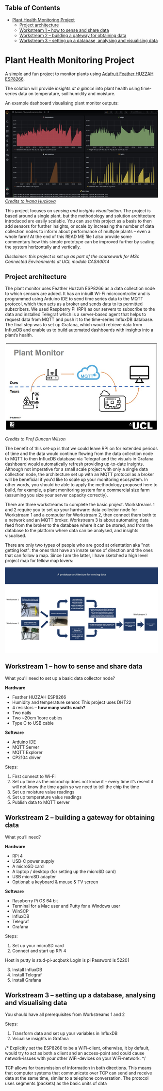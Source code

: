 ## Table of Contents  

- [Plant Health Monitoring Project](#plant-health-monitoring-project)
  * [Project architecture](#project-architecture)
  * [Workstream 1 – how to sense and share data](#workstream-1---how-to-sense-and-share-data)
  * [Workstream 2 – building a gateway for obtaining data](#workstream-2---building-a-gateway-for-obtaining-data)
  * [Workstream 3 – setting up a database, analysing and visualising data](#workstream-3---setting-up-a-database--analysing-and-visualising-data)

# Plant Health Monitoring Project

A simple and fun project to monitor plants using [Adafruit Feather HUZZAH ESP8266](https://learn.adafruit.com/adafruit-feather-huzzah-esp8266/overview). 

The solution will provide _insights at a glance_ into plant health using time-series data on temperature, soil humidity and moisture. 

An example dashboard visualising plant monitor outputs:

![Alt text]( https://github.com/StrikeEB/PlantMonitor/blob/main/Images/Example%20Grafana%20Plant%20Monitor%20Dashboard_Credits%20to%20Ivana%20Huckova.jpg)
_[Credits to Ivana Huckova]( https://grafana.com/blog/2021/03/08/how-i-built-a-monitoring-system-for-my-avocado-plant-with-arduino-and-grafana-cloud/)_

This project focuses on _sensing and insights visualisation_. The project is based around a single plant, but the methodology and solution architecture introduced are easily scalable. You can use this project as a basis to then add sensors for further insights, or scale by increasing the number of data collection nodes to inform about performance of multiple plants – even a whole farm! At the end of this READ ME file I also provide some commentary how this simple prototype can be improved further by scaling the system horizontally and vertically.

_Disclaimer: this project is set up as part of the coursework for MSc Connected Environments at UCL module CASA0014_


## Project architecture

The plant monitor uses Feather Huzzah ESP8266 as a data collection node to which sensors are added. It has an inbuilt Wi-Fi microcontroller and is programmed using Arduino IDE to send time series data to the MQTT protocol, which then acts as a broker and sends data to its permitted subscribers. We used Raspberry PI (RPI) as our servers to subscribe to the data and installed Telegraf which is a server-based agent that helps to request data from MQTT and push it to the time-series InfluxDB database. The final step was to set up Grafana, which would retrieve data from InfluxDB and enable us to build automated dashboards with insights into a plant’s health.

![Alt text]( https://github.com/StrikeEB/PlantMonitor/blob/main/Images/network%20diagram.jpg)

_Credits to Prof Duncan Wilson_

The benefit of this set-up is that we could leave RPI on for extended periods of time and the data would continue flowing from the data collection node to MQTT to then InfluxDB database via Telegraf and the visuals in Grafana dashboard would automatically refresh providing up-to-date insights. Although not imperative for a small scale project with only a single data collection node, the architecture set up with an MQTT protocol as a broker will be beneficial if you'd like to scale up your monitoring ecosystem. In other words, you should be able to apply the methodology proposed here to build, for example, a plant monitoring system for a commercial size farm (assuming you size your server capacity correctly).

There are three workstreams to complete the basic project. Workstreams 1 and 2 require you to set up your hardware: data collector node for Workstream 1 and a computer for Workstream 2, then connect them both to a network and an MQTT broker. Workstream 3 is about automating data feed from the broker to the database where it can be stored, and from the database to the platform where data can be analysed, and insights visualised.

There are only two types of people who are good at orientation aka "not getting lost": the ones that have an innate sense of direction and the ones that can follow a map. Since I am the latter, I have sketched a high level project map for fellow map lovers:

![Alt text]( https://github.com/StrikeEB/PlantMonitor/blob/main/Images/A%20prototype%20architecture%20for%20sensing%20data.jpg)


## Workstream 1 – how to sense and share data

What you'll need to set up a basic data collector node?

**Hardware**

- Feather HUZZAH ESP8266
- Humidity and temperature sensor. This project uses DHT22
- 4 resistors – **how many watts each?**
- Two nails
- Two ~20cm 1core cables
- Type C to USB cable 

**Software**


- Arduino IDE
- MQTT Server
- MQTT Explorer
- CP2104 driver

Steps:

1.	First connect to Wi-Fi
2.	Set up time as the microchip does not know it – every time it’s resent it will not know the time again so we need to tell the chip the time
3.	Set up moisture value readings
4.	Set up temperature value readings 
5.	Publish data to MQTT server


## Workstream 2 – building a gateway for obtaining data 

What you’ll need?

**Hardware**
-	RPi 4
-	USB-C power supply
-	A microSD card
-	A laptop / desktop (for setting up the microSD card)
-	USB microSD adapter
-	Optional: a keyboard & mouse & TV screen 

**Software**
-	Raspberry Pi OS 64 bit
-	Terminal for a Mac user and Putty for a Windows user
-	WinSCP
-	InfluxDB
-	Telegraf
-	Grafana

Steps:

1.	Set up your microSD card
2.	Connect and start up RPi 4

Host in putty is stud-pi-ucqbutk
Login is pi
Password is 52201


3.	Install InfluxDB
4.	Install Telegraf
5.	Install Grafana


## Workstream 3 – setting up a database, analysing and visualising data

You should have all prerequisites from Workstreams 1 and 2

Steps: 
1.	Transform data and set up your variables in InfluxDB
2.	Visualise insights in Grafana


/* Explicitly set the ESP8266 to be a WiFi-client, otherwise, it by default,
     would try to act as both a client and an access-point and could cause
     network-issues with your other WiFi-devices on your WiFi-network. */

TCP allows for transmission of information in both directions. This means that computer systems that communicate over TCP can send and receive data at the same time, similar to a telephone conversation. The protocol uses segments (packets) as the basic units of data 
